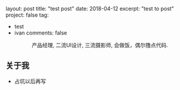 layout: post
title:  "test post"
date:   2018-04-12
excerpt: "test to post"
project: false
tag:
- test 
- ivan
comments: false

<center>产品经理, 二流UI设计, 三流摄影师, 会做饭，偶尔撸点代码.</center>

## 关于我
* 占坑以后再写


